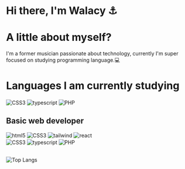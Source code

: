 # Hi there, I'm Walacy ⚓️

# A little about myself?


I'm a former musician passionate about technology, currently I'm super focused on studying programming language.💻





# Languages I am currently studying
<div style="display:inline_block">
<img align="center" alt="CSS3" src="https://img.shields.io/badge/JavaScript-323330?style=for-the-badge&logo=javascript&logoColor=F7DF1E">
  <img align="center" alt="typescript" src="https://img.shields.io/badge/TypeScript-3178C6.svg?style=for-the-badge&logo=TypeScript&logoColor=white">
   <img align="center" alt="PHP" src="https://img.shields.io/badge/PHP-777BB4.svg?style=for-the-badge&logo=PHP&logoColor=white">
</div>





## Basic web developer
<div style="display:inline_block">
<img align="center" alt="html5" src="https://img.shields.io/badge/HTML5-E34F26?style=for-the-badge&logo=html5&logoColor=white">
<img align="center" alt="CSS3" src="https://img.shields.io/badge/CSS3-1572B6?style=for-the-badge&logo=css3&logoColor=white">
<img align="center" alt="tailwind" src="https://img.shields.io/badge/Tailwind%20CSS-06B6D4.svg?style=for-the-badge&logo=Tailwind-CSS&logoColor=white"> 
<img align="center" alt="react" src="https://img.shields.io/badge/React-61DAFB.svg?style=for-the-badge&logo=React&logoColor=black">
  <div style="display:inline_block">
<img align="center" alt="CSS3" src="https://img.shields.io/badge/JavaScript-323330?style=for-the-badge&logo=javascript&logoColor=F7DF1E">
  <img align="center" alt="typescript" src="https://img.shields.io/badge/TypeScript-3178C6.svg?style=for-the-badge&logo=TypeScript&logoColor=white">
   <img align="center" alt="PHP" src="https://img.shields.io/badge/PHP-777BB4.svg?style=for-the-badge&logo=PHP&logoColor=white">
</div>
</div><br>


![Top Langs](https://github-readme-stats.vercel.app/api/top-langs/?username=wollygrinx&layout=compact)

